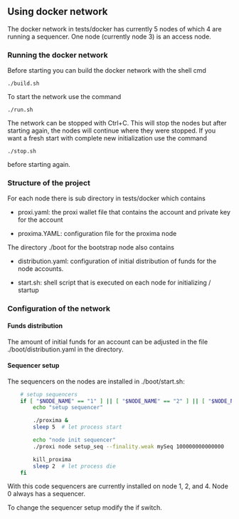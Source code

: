 ## Using docker network

The docker network in tests/docker has currently 5 nodes of which 4 are running a sequencer.
One node (currently node 3) is an access node.


### Running the docker network

Before starting you can build the docker network with the shell cmd

`./build.sh`

To start the network use the command

`./run.sh`

The network can be stopped with Ctrl+C. This will stop the nodes but after starting again, the nodes will continue where they were stopped.
If you want a fresh start with complete new initialization use the command

`./stop.sh`

before starting again.


### Structure of the project

For each node there is sub directory in tests/docker which contains

- proxi.yaml: the proxi wallet file that contains the account and private key for the account

- proxima.YAML:  configuration file for the proxima node

The directory ./boot for the bootstrap node also contains

- distribution.yaml: configuration of initial distribution of funds for the node accounts.

- start.sh: shell script that is executed on each node for initializing / startup

### Configuration of the network

#### Funds distribution
The amount of initial funds for an account can be adjusted in the file ./boot/distribution.yaml in the directory.

#### Sequencer setup
The sequencers on the nodes are installed in ./boot/start.sh:

```sh
    # setup sequencers
    if [ "$NODE_NAME" == "1" ] || [ "$NODE_NAME" == "2" ] || [ "$NODE_NAME" == "4" ]; then
        echo "setup sequencer"

        ./proxima &
        sleep 5  # let process start

        echo "node init sequencer"
        ./proxi node setup_seq --finality.weak mySeq 100000000000000

        kill_proxima
        sleep 2  # let process die
    fi 

```
With this code sequencers are currently installed on node 1, 2, and 4. Node 0 always has a sequencer.

To change the sequencer setup modify the if switch.

